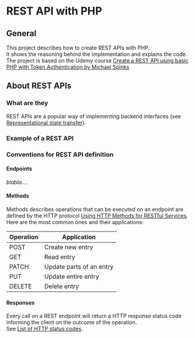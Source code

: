 # REST API with PHP
## General
This project describes how to create REST APIs with PHP.\
It shows the reasoning behind the implementation and explains the code.\
The project is based on the Udemy course [Create a REST API using basic PHP with Token Authentication by Michael Spinks](https://www.udemy.com/course/create-a-rest-api-using-basic-php-with-token-authentication/)

## About REST APIs
### What are they
REST APIs are a popular way of implementing backend interfaces (see [Representational state transfer](https://en.wikipedia.org/wiki/Representational_state_transfer)).

### Example of a REST API


### Conventions for REST API definition
#### Endpoints
_blabla...._

#### Methods
Methods describes operations that can be executed on an endpoint are defined by the HTTP protocol [Using HTTP Methods for RESTful Services](https://www.restapitutorial.com/lessons/httpmethods.html).
Here are the most common ones and their applications:

|Operation|Application|
|----------|-------------|
|POST|Create new entry|
|GET|Read entry|
|PATCH|Update parts of an entry|
|PUT|Update entire entry|
|DELETE|Delete entry|

#### Responses
Every call on a REST endpoint will return a HTTP response status code informing the client on the outcome of the operation.\
See [List of HTTP status codes](https://en.wikipedia.org/wiki/List_of_HTTP_status_codes).
